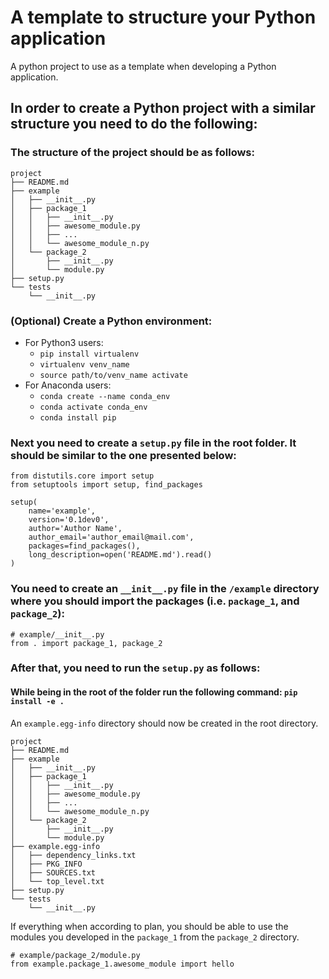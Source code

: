# A template to structure your Python application
A python project to use as a template when developing a Python application.

## In order to create a Python project with a similar structure you need to do the following: 
### The structure of the project should be as follows: 
```
project
├── README.md
├── example
│   ├── __init__.py
│   ├── package_1
│   │   ├── __init__.py
│   │   ├── awesome_module.py
│   │   ├── ...
│   │   └── awesome_module_n.py
│   └── package_2
│       ├── __init__.py
│       └── module.py
├── setup.py
└── tests
    └── __init__.py
```
### (Optional) Create a Python environment: 
* For Python3 users: 
  * `pip install virtualenv`
  * `virtualenv venv_name`
  * `source path/to/venv_name activate`
* For Anaconda users: 
  * `conda create --name conda_env`
  * `conda activate conda_env`
  * `conda install pip`

### Next you need to create a `setup.py`  file in the root folder. It should be similar to the one presented below: 
```
from distutils.core import setup
from setuptools import setup, find_packages

setup(
    name='example',
    version='0.1dev0',
    author='Author Name', 
    author_email='author_email@mail.com',
    packages=find_packages(),
    long_description=open('README.md').read()
)
```
### You need to create an **`__init__.py`** file in the `/example` directory where you should **import the packages** (i.e. `package_1`, and `package_2`): 
```
# example/__init__.py
from . import package_1, package_2 
```

### After that, you need to run the `setup.py` as follows: 
#### While being in the root of the folder run the following command: `pip install -e .`
An `example.egg-info` directory should now be created in the root directory. 
```
project
├── README.md
├── example
│   ├── __init__.py
│   ├── package_1
│   │   ├── __init__.py
│   │   ├── awesome_module.py
│   │   ├── ...
│   │   └── awesome_module_n.py
│   └── package_2
│       ├── __init__.py
│       └── module.py
├── example.egg-info
│   ├── dependency_links.txt
│   ├── PKG_INFO
│   ├── SOURCES.txt
│   └── top_level.txt
├── setup.py
└── tests
    └── __init__.py
```
If everything when according to plan, you should be able to use the modules you developed in the `package_1` from the `package_2` directory. 

```
# example/package_2/module.py
from example.package_1.awesome_module import hello
```
